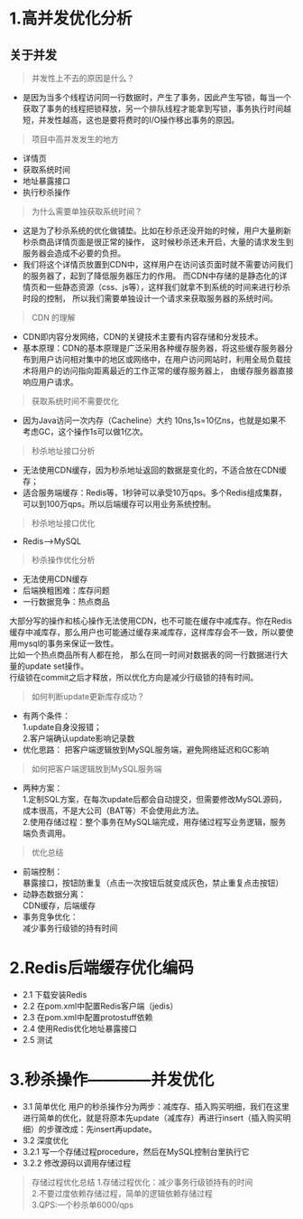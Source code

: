 # 1.高并发优化分析
## 关于并发
>并发性上不去的原因是什么？
* 是因为当多个线程访问同一行数据时，产生了事务，因此产生写锁，每当一个获取了事务的线程把锁释放，另一个排队线程才能拿到写锁，事务执行时间越短，并发性越高，这也是要将费时的I/O操作移出事务的原因。

>项目中高并发发生的地方
* 详情页
* 获取系统时间
* 地址暴露接口
* 执行秒杀操作

>为什么需要单独获取系统时间？
* 这是为了秒杀系统的优化做铺垫。比如在秒杀还没开始的时候，用户大量刷新秒杀商品详情页面是很正常的操作，
这时候秒杀还未开启，大量的请求发生到服务器会造成不必要的负担。
* 我们将这个详情页放置到CDN中，这样用户在访问该页面时就不需要访问我们的服务器了，起到了降低服务器压力的作用。
而CDN中存储的是静态化的详情页和一些静态资源（css、js等），这样我们就拿不到系统的时间来进行秒杀时段的控制，
所以我们需要单独设计一个请求来获取服务器的系统时间。

>CDN 的理解
* CDN即内容分发网络，CDN的关键技术主要有内容存储和分发技术。
* 基本原理：CDN的基本原理是广泛采用各种缓存服务器，将这些缓存服务器分布到用户访问相对集中的地区或网络中，在用户访问网站时，利用全局负载技术将用户的访问指向距离最近的工作正常的缓存服务器上，
由缓存服务器直接响应用户请求。

>获取系统时间不需要优化
* 因为Java访问一次内存（Cacheline）大约 10ns,1s=10亿ns，也就是如果不考虑GC，这个操作1s可以做1亿次。

>秒杀地址接口分析
* 无法使用CDN缓存，因为秒杀地址返回的数据是变化的，不适合放在CDN缓存；
* 适合服务端缓存：Redis等，1秒钟可以承受10万qps。多个Redis组成集群，可以到100万qps。所以后端缓存可以用业务系统控制。

>秒杀地址接口优化
* Redis——>MySQL

>秒杀操作优化分析
* 无法使用CDN缓存
* 后端换粗困难：库存问题
* 一行数据竞争：热点商品

大部分写的操作和核心操作无法使用CDN，也不可能在缓存中减库存。你在Redis缓存中减库存，那么用户也可能通过缓存来减库存，这样库存会不一致，所以要使用mysql的事务来保证一致性。<br>
比如一个热点商品所有人都在抢， 那么在同一时间对数据表的同一行数据进行大量的update set操作。<br>
行级锁在commit之后才释放，所以优化方向是减少行级锁的持有时间。

>如何判断update更新库存成功？
* 有两个条件：<br>
     1.update自身没报错；<br>
     2.客户端确认update影响记录数<br>
* 优化思路：
把客户端逻辑放到MySQL服务端，避免网络延迟和GC影响

>如何把客户端逻辑放到MySQL服务端
- 两种方案：<br>
1.定制SQL方案，在每次update后都会自动提交，但需要修改MySQL源码，成本很高，不是大公司（BAT等）不会使用此方法。<br>
2.使用存储过程：整个事务在MySQL端完成，用存储过程写业务逻辑，服务端负责调用。
  
>优化总结
* 前端控制：<br>
暴露接口，按钮防重复（点击一次按钮后就变成灰色，禁止重复点击按钮）
* 动静态数据分离：<br>
CDN缓存，后端缓存
* 事务竞争优化：<br>
减少事务行级锁的持有时间

# 2.Redis后端缓存优化编码
* 2.1 下载安装Redis
* 2.2 在pom.xml中配置Redis客户端（jedis）
* 2.3 在pom.xml中配置protostuff依赖
* 2.4 使用Redis优化地址暴露接口
* 2.5 测试

# 3.秒杀操作————并发优化
* 3.1 简单优化
用户的秒杀操作分为两步：减库存、插入购买明细，我们在这里进行简单的优化，就是将原本先update（减库存）再进行insert（插入购买明细）的步骤改成：先insert再update。
* 3.2 深度优化
* 3.2.1 写一个存储过程procedure，然后在MySQL控制台里执行它
* 3.2.2 修改源码以调用存储过程

> 存储过程优化总结
1.存储过程优化：减少事务行级锁持有的时间<br>
2.不要过度依赖存储过程，简单的逻辑依赖存储过程<br>
3.QPS:一个秒杀单6000/qps


  







 
